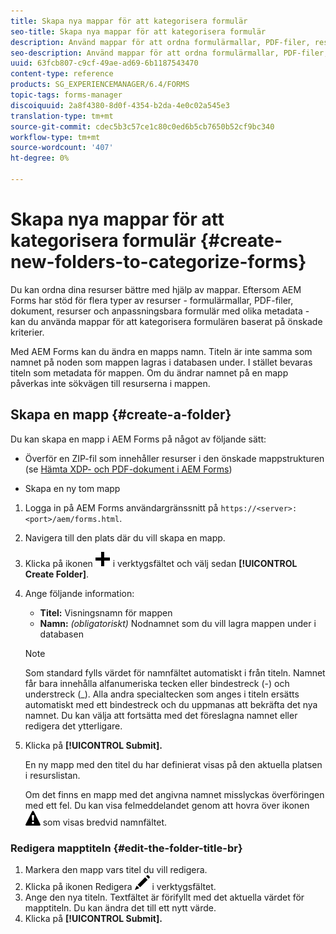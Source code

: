 ```yaml
---
title: Skapa nya mappar för att kategorisera formulär
seo-title: Skapa nya mappar för att kategorisera formulär
description: Använd mappar för att ordna formulärmallar, PDF-filer, resurser och anpassningsbara formulär.
seo-description: Använd mappar för att ordna formulärmallar, PDF-filer, resurser och anpassningsbara formulär.
uuid: 63fcb807-c9cf-49ae-ad69-6b1187543470
content-type: reference
products: SG_EXPERIENCEMANAGER/6.4/FORMS
topic-tags: forms-manager
discoiquuid: 2a8f4380-8d0f-4354-b2da-4e0c02a545e3
translation-type: tm+mt
source-git-commit: cdec5b3c57ce1c80c0ed6b5cb7650b52cf9bc340
workflow-type: tm+mt
source-wordcount: '407'
ht-degree: 0%

---
```



# Skapa nya mappar för att kategorisera formulär {#create-new-folders-to-categorize-forms}

Du kan ordna dina resurser bättre med hjälp av mappar. Eftersom AEM Forms har stöd för flera typer av resurser - formulärmallar, PDF-filer, dokument, resurser och anpassningsbara formulär med olika metadata - kan du använda mappar för att kategorisera formulären baserat på önskade kriterier.

Med AEM Forms kan du ändra en mapps namn. Titeln är inte samma som namnet på noden som mappen lagras i databasen under. I stället bevaras titeln som metadata för mappen. Om du ändrar namnet på en mapp påverkas inte sökvägen till resurserna i mappen.

## Skapa en mapp {#create-a-folder}

Du kan skapa en mapp i AEM Forms på något av följande sätt:

* Överför en ZIP-fil som innehåller resurser i den önskade mappstrukturen (se [Hämta XDP- och PDF-dokument i AEM Forms](/help/forms/using/get-xdp-pdf-documents-aem.md))

* Skapa en ny tom mapp

1. Logga in på AEM Forms användargränssnitt på `https://<server>:<port>/aem/forms.html`.
1. Navigera till den plats där du vill skapa en mapp.
1. Klicka på ikonen ![aem6forms_add](assets/aem6forms_add.png) i verktygsfältet och välj sedan **[!UICONTROL Create Folder]**.

1. Ange följande information:

   * **Titel:** Visningsnamn för mappen
   * **Namn:** *(obligatoriskt)* Nodnamnet som du vill lagra mappen under i databasen

   >[!NOTE]
   >
   >Som standard fylls värdet för namnfältet automatiskt i från titeln. Namnet får bara innehålla alfanumeriska tecken eller bindestreck (-) och understreck (_). Alla andra specialtecken som anges i titeln ersätts automatiskt med ett bindestreck och du uppmanas att bekräfta det nya namnet. Du kan välja att fortsätta med det föreslagna namnet eller redigera det ytterligare.

1. Klicka på **[!UICONTROL Submit].**

   En ny mapp med den titel du har definierat visas på den aktuella platsen i resurslistan.

   Om det finns en mapp med det angivna namnet misslyckas överföringen med ett fel. Du kan visa felmeddelandet genom att hovra över ikonen ![aem6forms_error_alert](assets/aem6forms_error_alert.png) som visas bredvid namnfältet.

### Redigera mapptiteln {#edit-the-folder-title-br}

1. Markera den mapp vars titel du vill redigera.
1. Klicka på ikonen Redigera ![aem6forms_edit](assets/aem6forms_edit.png) i verktygsfältet.
1. Ange den nya titeln. Textfältet är förifyllt med det aktuella värdet för mapptiteln. Du kan ändra det till ett nytt värde.
1. Klicka på **[!UICONTROL Submit].**

